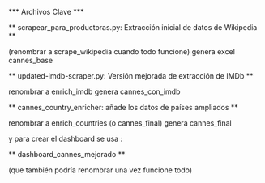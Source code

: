 *** Archivos Clave ***

** scrapear_para_productoras.py: Extracción inicial de datos de Wikipedia **

(renombrar a  scrape_wikipedia cuando todo funcione)
genera excel cannes_base

** updated-imdb-scraper.py: Versión mejorada de extracción de IMDb **

renombrar a enrich_imdb 
genera cannes_con_imdb

** cannes_country_enricher: añade los datos de países ampliados **

renombrar a enrich_countries (o cannes_final)
genera cannes_final

y para crear el dashboard se usa :

** dashboard_cannes_mejorado **

(que también podría renombrar una vez funcione todo)




